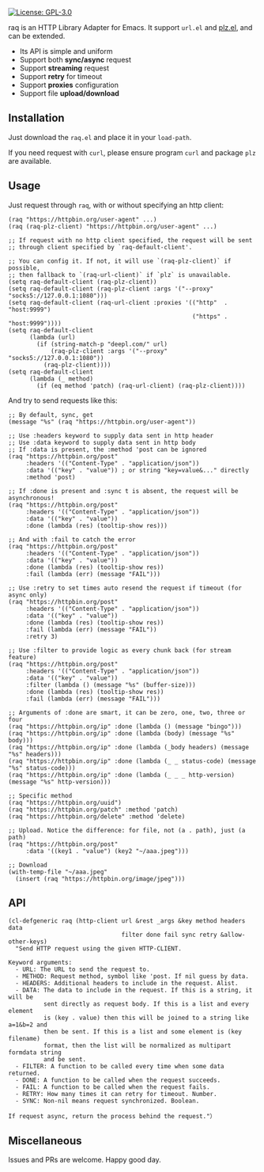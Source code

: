 [![License: GPL-3.0](http://img.shields.io/:license-gpl3-blue.svg)](https://opensource.org/licenses/GPL-3.0)

raq is an HTTP Library Adapter for Emacs. It support `url.el` and [plz.el](https://github.com/alphapapa/plz.el), and can be extended.

- Its API is simple and uniform
- Support both **sync/async** request
- Support **streaming** request
- Support **retry** for timeout
- Support **proxies** configuration
- Support file **upload/download**

## Installation

Just download the `raq.el` and place it in your `load-path`.

If you need request with `curl`, please ensure program `curl` and package `plz` are available.

## Usage

Just request through `raq`, with or without specifying an http client:
``` emacs-lisp
(raq "https://httpbin.org/user-agent" ...)
(raq (raq-plz-client) "https://httpbin.org/user-agent" ...)

;; If request with no http client specified, the request will be sent
;; through client specified by `raq-default-client'.

;; You can config it. If not, it will use `(raq-plz-client)` if possible,
;; then fallback to `(raq-url-client)` if `plz` is unavailable.
(setq raq-default-client (raq-plz-client))
(setq raq-default-client (raq-plz-client :args '("--proxy" "socks5://127.0.0.1:1080")))
(setq raq-default-client (raq-url-client :proxies '(("http"  . "host:9999")
                                                    ("https" . "host:9999"))))
(setq raq-default-client
      (lambda (url)
        (if (string-match-p "deepl.com/" url)
            (raq-plz-client :args '("--proxy" "socks5://127.0.0.1:1080"))
          (raq-plz-client))))
(setq raq-default-client
      (lambda (_ method)
        (if (eq method 'patch) (raq-url-client) (raq-plz-client))))
```

And try to send requests like this:
``` emacs-lisp
;; By default, sync, get
(message "%s" (raq "https://httpbin.org/user-agent"))

;; Use :headers keyword to supply data sent in http header
;; Use :data keyword to supply data sent in http body
;; If :data is present, the :method 'post can be ignored
(raq "https://httpbin.org/post"
     :headers '(("Content-Type" . "application/json"))
     :data '(("key" . "value")) ; or string "key=value&..." directly
     :method 'post)

;; If :done is present and :sync t is absent, the request will be asynchronous!
(raq "https://httpbin.org/post"
     :headers '(("Content-Type" . "application/json"))
     :data '(("key" . "value"))
     :done (lambda (res) (tooltip-show res)))

;; And with :fail to catch the error
(raq "https://httpbin.org/post"
     :headers '(("Content-Type" . "application/json"))
     :data '(("key" . "value"))
     :done (lambda (res) (tooltip-show res))
     :fail (lambda (err) (message "FAIL")))

;; Use :retry to set times auto resend the request if timeout (for async only)
(raq "https://httpbin.org/post"
     :headers '(("Content-Type" . "application/json"))
     :data '(("key" . "value"))
     :done (lambda (res) (tooltip-show res))
     :fail (lambda (err) (message "FAIL"))
     :retry 3)

;; Use :filter to provide logic as every chunk back (for stream feature)
(raq "https://httpbin.org/post"
     :headers '(("Content-Type" . "application/json"))
     :data '(("key" . "value"))
     :filter (lambda () (message "%s" (buffer-size)))
     :done (lambda (res) (tooltip-show res))
     :fail (lambda (err) (message "FAIL")))

;; Arguments of :done are smart, it can be zero, one, two, three or four
(raq "https://httpbin.org/ip" :done (lambda () (message "bingo")))
(raq "https://httpbin.org/ip" :done (lambda (body) (message "%s" body)))
(raq "https://httpbin.org/ip" :done (lambda (_body headers) (message "%s" headers)))
(raq "https://httpbin.org/ip" :done (lambda (_ _ status-code) (message "%s" status-code)))
(raq "https://httpbin.org/ip" :done (lambda (_ _ _ http-version) (message "%s" http-version)))

;; Specific method
(raq "https://httpbin.org/uuid")
(raq "https://httpbin.org/patch" :method 'patch)
(raq "https://httpbin.org/delete" :method 'delete)

;; Upload. Notice the difference: for file, not (a . path), just (a path)
(raq "https://httpbin.org/post"
     :data '((key1 . "value") (key2 "~/aaa.jpeg")))

;; Download
(with-temp-file "~/aaa.jpeg"
  (insert (raq "https://httpbin.org/image/jpeg")))
```

## API

``` emacs-lisp
(cl-defgeneric raq (http-client url &rest _args &key method headers data
                                filter done fail sync retry &allow-other-keys)
  "Send HTTP request using the given HTTP-CLIENT.

Keyword arguments:
  - URL: The URL to send the request to.
  - METHOD: Request method, symbol like 'post. If nil guess by data.
  - HEADERS: Additional headers to include in the request. Alist.
  - DATA: The data to include in the request. If this is a string, it will be
          sent directly as request body. If this is a list and every element
          is (key . value) then this will be joined to a string like a=1&b=2 and
          then be sent. If this is a list and some element is (key filename)
          format, then the list will be normalized as multipart formdata string
          and be sent.
  - FILTER: A function to be called every time when some data returned.
  - DONE: A function to be called when the request succeeds.
  - FAIL: A function to be called when the request fails.
  - RETRY: How many times it can retry for timeout. Number.
  - SYNC: Non-nil means request synchronized. Boolean.

If request async, return the process behind the request."）
```

## Miscellaneous

Issues and PRs are welcome. Happy good day.
